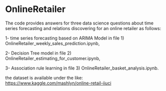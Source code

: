 # OnlineRetailer

The code provides answers for three data science questions about time series forecasting and relations discovering for an online retailer as follows:    


1- time series forecasting based on  ARIMA Model in file 1) OnlineRetailer_weekly_sales_prediction.ipynb,

2- Decision Tree model in file 2) OnlineRetailer_estimating_for_customer.ipynb,

3- Association rule learning in file 3) OnlineRetailer_basket_analysis.ipynb.

the dataset is available under the like: https://www.kaggle.com/mashlyn/online-retail-iiuci
